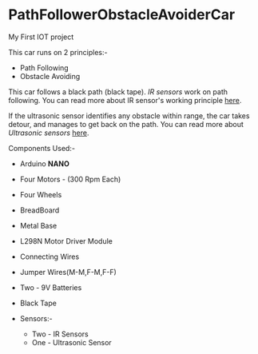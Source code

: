 # PathFollowerObstacleAvoiderCar
My First IOT project

This car runs on 2 principles:-
  * Path Following
  * Obstacle Avoiding

This car follows a black path (black tape). <em>IR sensors</em> work on path following. You can read more about IR sensor's working principle [here](https://www.electronicshub.org/ir-sensor/).

If the ultrasonic sensor identifies any obstacle within range, the car takes detour, and manages to get back on the path.
You can read more about <em>Ultrasonic sensors</em> [here](https://www.fierceelectronics.com/sensors/what-ultrasonic-sensor).

Components Used:-
   * Arduino <b>NANO</b>
   * Four Motors - (300 Rpm Each)
   * Four Wheels
   * BreadBoard
   * Metal Base
   * L298N Motor Driver Module
   * Connecting Wires
   * Jumper Wires(M-M,F-M,F-F)
   * Two - 9V Batteries
   * Black Tape
   
  * Sensors:-
    * Two - IR Sensors
    * One - Ultrasonic Sensor
